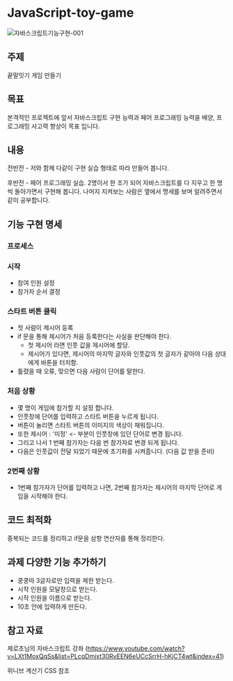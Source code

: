 # JavaScript-toy-game

![자바스크립트기능구현-001](https://user-images.githubusercontent.com/85912592/173371781-46e653aa-1aa7-46cc-80c2-23a7a12fa395.png)


## 주제

끝말잇기 게임 만들기

## 목표

본격적인 프로젝트에 앞서 자바스크립트 구현 능력과 페어 프로그래밍 능력을 배양, 
프로그래밍 사고력 향상이 목표 입니다.
## 내용

전반전 - 저와 함께 다같이 구현 실습 형태로 따라 만들어 봅니다.

후반전 - 페어 프로그래밍 실습. 2명이서 한 조가 되어 자바스크립트를 다 지우고 한 명씩 돌아가면서 구현해 봅니다. 나머지 지켜보는 사람은 옆에서 명세를 보며 알려주면서 같이 공부합니다.

## 기능 구현 명세

### 프로세스

### 시작
- 참여 인원 설정
- 참가자 순서 결정

### 스타트 버튼 클릭
- 첫 사람이 제시어 등록
- if 문을 통해 제시어가 처음 등록한다는 사실을 판단해야 한다.
  - 첫 제시어 라면 인풋 값을 제시어에 할당.
  - 제시어가 있다면, 제시어의 마지막 글자와 인풋값의 첫 글자가 같아야 다음 상대에게 바톤을 터치함.
- 틀렸을 때 오류, 맞으면 다음 사람이 단어를 말한다.

### 처음 상황
- 몇 명이 게임에 참가할 지 설정 합니다.
- 인풋창에 단어를 입력하고 스타트 버튼을 누르게 됩니다.
- 버튼이 눌리면 스타트 버튼의 이미지의 색상이 채워집니다.
- 또한 제시어 : '미정' <- 부분이 인풋창에 있던 단어로 변경 됩니다.
- 그리고 나서 1 번째 참가자는 다음 번 참가자로 변경 되게 됩니다.
- 다음은 인풋값이 전달 되었기 때문에 초기화를 시켜줍니다. (다음 값 받을 준비)

### 2번째 상황
- 1번째 참가자가 단어를 입력하고 나면, 2번째 참가자는 제시어의 마지막 단어로 게임을 시작해야 한다.

## 코드 최적화
중복되는 코드를 정리하고 if문을 삼항 연산자를 통해 정리한다. 

## 과제 다양한 기능 추가하기
- 쿵쿵따 3글자로만 입력을 제한 받는다.
- 시작 인원을 모달창으로 받는다.
- 시작 인원을 이름으로 받는다.
- 10초 안에 입력하게 만든다.


## 참고 자료
제로초님의 자바스크립트 강좌
(https://www.youtube.com/watch?v=LXt1MoxQqSs&list=PLcqDmjxt30RvEEN6eUCcSrrH-hKjCT4wt&index=41)

위니브 계산기 CSS 참조
